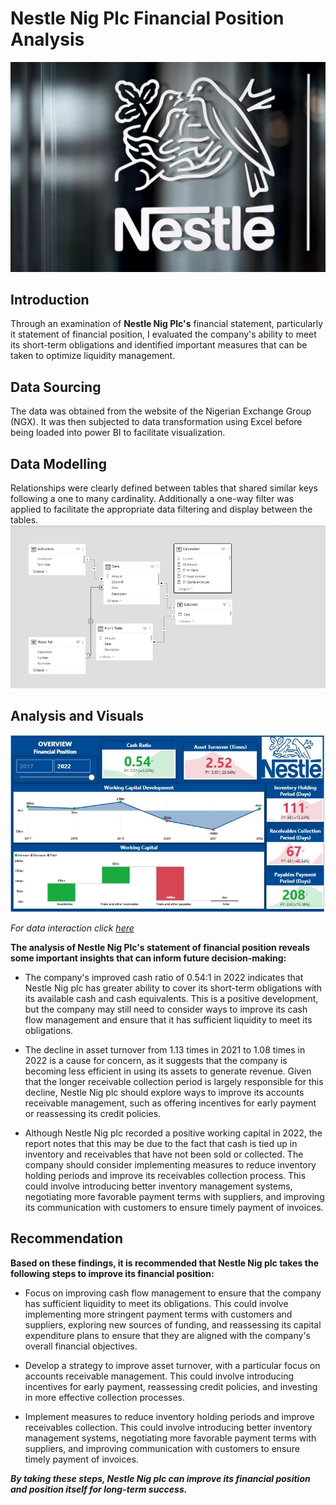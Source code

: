 # Nestle Nig Plc Financial Position Analysis

![](Nestle_Image.jpg)

## Introduction
Through an examination of **Nestle Nig Plc's** financial statement, particularly it statement of financial position, I evaluated the company's ability to meet its short-term obligations and identified important measures that can be taken to optimize liquidity management.

## Data Sourcing
The data was obtained from the website of the Nigerian Exchange Group (NGX). It was then subjected to data transformation using Excel before being loaded into power BI to facilitate visualization.

## Data Modelling
Relationships were clearly defined between tables that shared similar keys following a one to many cardinality. Additionally a one-way filter was applied to facilitate the appropriate data filtering and display between the tables.
![](Data_Model.JPG)

## Analysis and Visuals

![](Nestle_Dashboard.JPG)

_For data interaction click [here](https://app.powerbi.com/links/0SYTmuHO1N?ctid=f2c35211-7dad-42d6-b895-25d82fc1f0a2&pbi_source=linkShare)_

**The analysis of Nestle Nig Plc's statement of financial position reveals some important insights that can inform future decision-making:**
- The company's improved cash ratio of 0.54:1 in 2022 indicates that Nestle Nig plc has greater ability to cover its short-term obligations with its available cash and cash equivalents. This is a positive development, but the company may still need to consider ways to improve its cash flow management and ensure that it has sufficient liquidity to meet its obligations.

- The decline in asset turnover from 1.13 times in 2021 to 1.08 times in 2022 is a cause for concern, as it suggests that the company is becoming less efficient in using its assets to generate revenue. Given that the longer receivable collection period is largely responsible for this decline, Nestle Nig plc should explore ways to improve its accounts receivable management, such as offering incentives for early payment or reassessing its credit policies.

- Although Nestle Nig plc recorded a positive working capital in 2022, the report notes that this may be due to the fact that cash is tied up in inventory and receivables that have not been sold or collected. The company should consider implementing measures to reduce inventory holding periods and improve its receivables collection process. This could involve introducing better inventory management systems, negotiating more favorable payment terms with suppliers, and improving its communication with customers to ensure timely payment of invoices.

## Recommendation
**Based on these findings, it is recommended that Nestle Nig plc takes the following steps to improve its financial position:**
- Focus on improving cash flow management to ensure that the company has sufficient liquidity to meet its obligations. This could involve implementing more stringent payment terms with customers and suppliers, exploring new sources of funding, and reassessing its capital expenditure plans to ensure that they are aligned with the company's overall financial objectives.

- Develop a strategy to improve asset turnover, with a particular focus on accounts receivable management. This could involve introducing incentives for early payment, reassessing credit policies, and investing in more effective collection processes.

- Implement measures to reduce inventory holding periods and improve receivables collection. This could involve introducing better inventory management systems, negotiating more favorable payment terms with suppliers, and improving communication with customers to ensure timely payment of invoices.

**_By taking these steps, Nestle Nig plc can improve its financial position and position itself for long-term success._**
